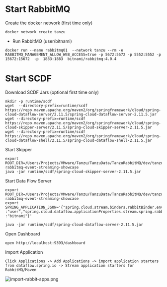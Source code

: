 
# Start RabbitMQ

Create the docker network (first time only)

```shell
docker network create tanzu
```


- Run RabbitMQ (user/bitnami)
```shell
docker run --name rabbitmq01  --network tanzu --rm -e RABBITMQ_MANAGEMENT_ALLOW_WEB_ACCESS=true -p 5672:5672 -p 5552:5552 -p 15672:15672  -p  1883:1883  bitnami/rabbitmq:4.0.4 
```

# Start SCDF


Download SCDF Jars (optional first time only)

```shell
mkdir -p runtime/scdf
wget  --directory-prefix=runtime/scdf https://repo.maven.apache.org/maven2/org/springframework/cloud/spring-cloud-dataflow-server/2.11.5/spring-cloud-dataflow-server-2.11.5.jar
wget --directory-prefix=runtime/scdf https://repo.maven.apache.org/maven2/org/springframework/cloud/spring-cloud-skipper-server/2.11.5/spring-cloud-skipper-server-2.11.5.jar
wget --directory-prefix=runtime/scdf https://repo.maven.apache.org/maven2/org/springframework/cloud/spring-cloud-dataflow-shell/2.11.5/spring-cloud-dataflow-shell-2.11.5.jar
```


Start Skipper
```shell
export ROOT_DIR=/Users/Projects/VMware/Tanzu/TanzuData/TanzuRabbitMQ/dev/tanzu-rabbitmq-event-streaming-showcase
java -jar runtime/scdf/spring-cloud-skipper-server-2.11.5.jar
```


Start Data Flow Server 
```shell
export ROOT_DIR=/Users/Projects/VMware/Tanzu/TanzuData/TanzuRabbitMQ/dev/tanzu-rabbitmq-event-streaming-showcase
export SPRING_APPLICATION_JSON='{"spring.cloud.stream.binders.rabbitBinder.environment.spring.rabbitmq.username":"user","spring.cloud.stream.binders.rabbitBinder.environment.spring.rabbitmq.password":"bitnami","spring.rabbitmq.username":"user","spring.rabbitmq.password":"bitnami","spring.cloud.dataflow.applicationProperties.stream.spring.rabbitmq.username" :"user","spring.cloud.dataflow.applicationProperties.stream.spring.rabbitmq.password" :"bitnami"}'

java -jar runtime/scdf/spring-cloud-dataflow-server-2.11.5.jar
```


Open Dashboard

```shell
open http://localhost:9393/dashboard
```


Import Application

    Click Applications -> Add Applications -> import application starters from dataflow.spring.io -> Stream application starters for RabbitMQ/Maven

![import-rabbit-apps.png](images/import-rabbit-apps.png)


